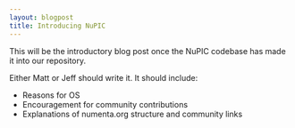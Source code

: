 ```yaml
---
layout: blogpost
title: Introducing NuPIC
---
```


This will be the introductory blog post once the NuPIC codebase has made it into our repository.

Either Matt or Jeff should write it. It should include:

* Reasons for OS
* Encouragement for community contributions
* Explanations of numenta.org structure and community links
